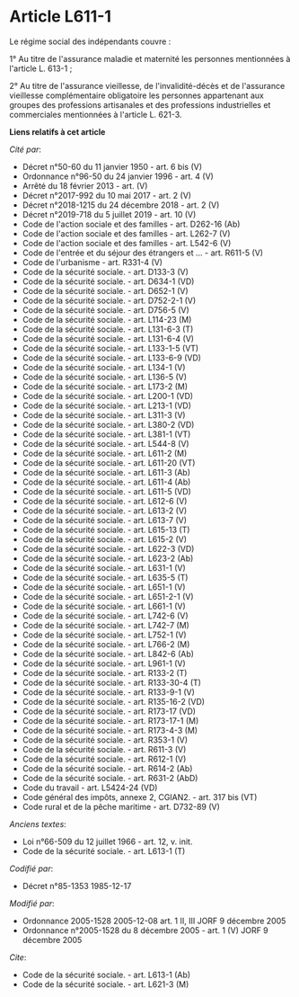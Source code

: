 # Article L611-1

Le régime social des indépendants couvre :

1° Au titre de l'assurance maladie et maternité les personnes mentionnées à l'article L. 613-1 ;

2° Au titre de l'assurance vieillesse, de l'invalidité-décès et de l'assurance vieillesse complémentaire obligatoire les
personnes appartenant aux groupes des professions artisanales et des professions industrielles et commerciales mentionnées à
l'article L. 621-3.

**Liens relatifs à cet article**

_Cité par_:

  - Décret n°50-60 du 11 janvier 1950 - art. 6 bis (V)
  - Ordonnance n°96-50 du 24 janvier 1996 - art. 4 (V)
  - Arrêté du 18 février 2013 - art. (V)
  - Décret n°2017-992 du 10 mai 2017 - art. 2 (V)
  - Décret n°2018-1215 du 24 décembre 2018 - art. 2 (V)
  - Décret n°2019-718 du 5 juillet 2019 - art. 10 (V)
  - Code de l'action sociale et des familles - art. D262-16 (Ab)
  - Code de l'action sociale et des familles - art. L262-7 (V)
  - Code de l'action sociale et des familles - art. L542-6 (V)
  - Code de l'entrée et du séjour des étrangers et ... - art. R611-5 (V)
  - Code de l'urbanisme - art. R331-4 (V)
  - Code de la sécurité sociale. - art. D133-3 (V)
  - Code de la sécurité sociale. - art. D634-1 (VD)
  - Code de la sécurité sociale. - art. D652-1 (V)
  - Code de la sécurité sociale. - art. D752-2-1 (V)
  - Code de la sécurité sociale. - art. D756-5 (V)
  - Code de la sécurité sociale. - art. L114-23 (M)
  - Code de la sécurité sociale. - art. L131-6-3 (T)
  - Code de la sécurité sociale. - art. L131-6-4 (V)
  - Code de la sécurité sociale. - art. L133-1-5 (VT)
  - Code de la sécurité sociale. - art. L133-6-9 (VD)
  - Code de la sécurité sociale. - art. L134-1 (V)
  - Code de la sécurité sociale. - art. L136-5 (V)
  - Code de la sécurité sociale. - art. L173-2 (M)
  - Code de la sécurité sociale. - art. L200-1 (VD)
  - Code de la sécurité sociale. - art. L213-1 (VD)
  - Code de la sécurité sociale. - art. L311-3 (V)
  - Code de la sécurité sociale. - art. L380-2 (VD)
  - Code de la sécurité sociale. - art. L381-1 (VT)
  - Code de la sécurité sociale. - art. L544-8 (V)
  - Code de la sécurité sociale. - art. L611-2 (M)
  - Code de la sécurité sociale. - art. L611-20 (VT)
  - Code de la sécurité sociale. - art. L611-3 (Ab)
  - Code de la sécurité sociale. - art. L611-4 (Ab)
  - Code de la sécurité sociale. - art. L611-5 (VD)
  - Code de la sécurité sociale. - art. L612-6 (V)
  - Code de la sécurité sociale. - art. L613-2 (V)
  - Code de la sécurité sociale. - art. L613-7 (V)
  - Code de la sécurité sociale. - art. L615-13 (T)
  - Code de la sécurité sociale. - art. L615-2 (V)
  - Code de la sécurité sociale. - art. L622-3 (VD)
  - Code de la sécurité sociale. - art. L623-2 (Ab)
  - Code de la sécurité sociale. - art. L631-1 (V)
  - Code de la sécurité sociale. - art. L635-5 (T)
  - Code de la sécurité sociale. - art. L651-1 (V)
  - Code de la sécurité sociale. - art. L651-2-1 (V)
  - Code de la sécurité sociale. - art. L661-1 (V)
  - Code de la sécurité sociale. - art. L742-6 (V)
  - Code de la sécurité sociale. - art. L742-7 (M)
  - Code de la sécurité sociale. - art. L752-1 (V)
  - Code de la sécurité sociale. - art. L766-2 (M)
  - Code de la sécurité sociale. - art. L842-6 (Ab)
  - Code de la sécurité sociale. - art. L961-1 (V)
  - Code de la sécurité sociale. - art. R133-2 (T)
  - Code de la sécurité sociale. - art. R133-30-4 (T)
  - Code de la sécurité sociale. - art. R133-9-1 (V)
  - Code de la sécurité sociale. - art. R135-16-2 (VD)
  - Code de la sécurité sociale. - art. R173-17 (VD)
  - Code de la sécurité sociale. - art. R173-17-1 (M)
  - Code de la sécurité sociale. - art. R173-4-3 (M)
  - Code de la sécurité sociale. - art. R353-1 (V)
  - Code de la sécurité sociale. - art. R611-3 (V)
  - Code de la sécurité sociale. - art. R612-1 (V)
  - Code de la sécurité sociale. - art. R614-2 (Ab)
  - Code de la sécurité sociale. - art. R631-2 (AbD)
  - Code du travail - art. L5424-24 (VD)
  - Code général des impôts, annexe 2, CGIAN2. - art. 317 bis (VT)
  - Code rural et de la pêche maritime - art. D732-89 (V)

_Anciens textes_:

  - Loi n°66-509 du 12 juillet 1966 - art. 12, v. init.
  - Code de la sécurité sociale. - art. L613-1 (T)

_Codifié par_:

  - Décret n°85-1353 1985-12-17

_Modifié par_:

  - Ordonnance 2005-1528 2005-12-08 art. 1 II, III JORF 9 décembre 2005
  - Ordonnance n°2005-1528 du 8 décembre 2005 - art. 1 (V) JORF 9 décembre 2005

_Cite_:

  - Code de la sécurité sociale. - art. L613-1 (Ab)
  - Code de la sécurité sociale. - art. L621-3 (M)

